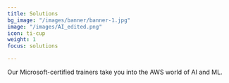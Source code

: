 ```yaml
---
title: Solutions
bg_image: "/images/banner/banner-1.jpg"
image: "/images/AI_edited.png"
icon: ti-cup
weight: 1
focus: solutions

---
```

Our Microsoft-certified trainers take you into the AWS world of AI and ML.